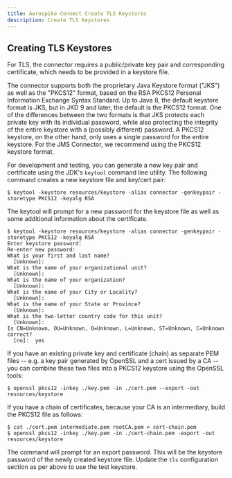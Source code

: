 ```yaml
---
title: Aerospike Connect Create TLS Keystores
description: Create TLS Keystores
---
```


## Creating TLS Keystores

For TLS, the connector requires a public/private key pair and
corresponding certificate, which needs to be provided in a keystore file.

The connector supports both the proprietary Java Keystore format ("JKS") as well as the
"PKCS12" format, based on the RSA PKCS12 Personal Information Exchange Syntax
Standard. Up to Java 8, the default keystore format is JKS, but in JKD 9 and
later, the default is the PKCS12 format. One of the differences between the two
formats is that JKS protects each private key with its individual password,
while also protecting the integrity of the entire keystore with a (possibly
different) password. A PKCS12 keystore, on the other hand, only uses a single
password for the entire keystore. For the JMS Connector, we recommend using
the PKCS12 keystore format.

For development and testing, you can generate a new key pair and certificate
using the JDK's `keytool` command line utility. The following command creates a
new keystore file and key/cert pair:

    $ keytool -keystore resources/keystore -alias connector -genkeypair -storetype PKCS12 -keyalg RSA

The keytool will prompt for a new password for the keystore file as well as
some additional information about the certificate.

    $ keytool -keystore resources/keystore -alias connector -genkeypair -storetype PKCS12 -keyalg RSA
    Enter keystore password:
    Re-enter new password:
    What is your first and last name?
      [Unknown]:
    What is the name of your organizational unit?
      [Unknown]:
    What is the name of your organization?
      [Unknown]:
    What is the name of your City or Locality?
      [Unknown]:
    What is the name of your State or Province?
      [Unknown]:
    What is the two-letter country code for this unit?
      [Unknown]:
    Is CN=Unknown, OU=Unknown, O=Unknown, L=Unknown, ST=Unknown, C=Unknown correct?
      [no]:  yes


If you have an existing private key and certificate (chain) as separate PEM
files -- e.g. a key pair generated by OpenSSL and a cert issued by a CA -- you
can combine these two files into a PKCS12 keystore using the OpenSSL tools:

    $ openssl pkcs12 -inkey ./key.pem -in ./cert.pem --export -out resources/keystore

If you have a chain of certificates, because your CA is an intermediary, build
the PKCS12 file as follows:

    $ cat ./cert.pem intermediate.pem rootCA.pem > cert-chain.pem
    $ openssl pkcs12 -inkey ./key.pem -in ./cert-chain.pem -export -out resources/keystore

The command will prompt for an export password. This will be the keystore
password of the newly created keystore file. Update the `tls` configuration section as per above to use the test keystore.
